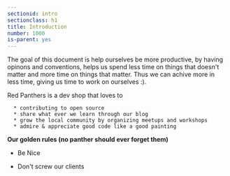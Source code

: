 ```yaml
---
sectionid: intro
sectionclass: h1
title: Introduction
number: 1000
is-parent: yes
---
```


The goal of this document is help ourselves be more productive, by having opinons and conventions, helps us spend less time on 
things that doesn't matter and more time on things that matter.  Thus we can achive more in less time, giving us time to work on 
ourselves :). 

Red Panthers is a dev shop that loves to
```
  * contributing to open source
  * share what ever we learn through our blog
  * grow the local community by organizing meetups and workshops
  * admire & appreciate good code like a good painting
```

**Our golden rules (no panther should ever forget them)**

* Be Nice

* Don't screw our clients



